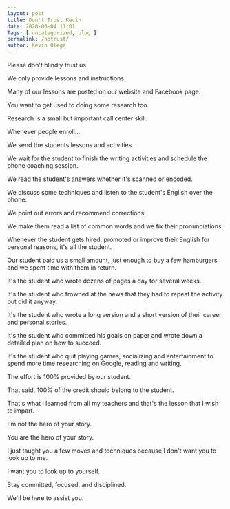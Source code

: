 ```yaml
--- 
layout: post 
title: Don't Trust Kevin
date: 2020-06-04 11:01
Tags: [ uncategorized, blog ]
permalink: /notrust/ 
author: Kevin Olega 
--- 
```

Please don't blindly trust us.

We only provide lessons and instructions.

Many of our lessons are posted on our website and Facebook page.

You want to get used to doing some research too.

Research is a small but important call center skill.

Whenever people enroll... 

We send the students lessons and activities.

We wait for the student to finish the writing activities and schedule the phone coaching session.

We read the student's answers whether it's scanned or encoded.

We discuss some techniques and listen to the student's English over the phone.

We point out errors and recommend corrections.

We make them read a list of common words and we fix their pronunciations.

Whenever the student gets hired, promoted or improve their English for personal reasons, it's all the student.

Our student paid us a small amount, just enough to buy a few hamburgers and we spent time with them in return.

It's the student who wrote dozens of pages a day for several weeks.

It's the student who frowned at the news that they had to repeat the activity but did it anyway.

It's the student who wrote a long version and a short version of their career and personal stories.

It's the student who committed his goals on paper and wrote down a detailed plan on how to succeed.

It's the student who quit playing games, socializing and entertainment to spend more time researching on Google, reading and writing.

The effort is 100% provided by our student.

That said, 100% of the credit should belong to the student.

That's what I learned from all my teachers and that's the lesson that I wish to impart.

I'm not the hero of your story.

You are the hero of your story.

I just taught you a few moves and techniques because I don't want you to look up to me.

I want you to look up to yourself.

Stay committed, focused, and disciplined.

We'll be here to assist you.
